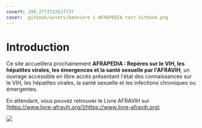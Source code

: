 ```yaml
---
coverY: 299.2773722627737
cover: .gitbook/assets/bannière 1 AFRAPEDIA test Gitbook.png
---
```


# Introduction

Ce site accueillera prochainement **AFRAPEDIA : Repères sur le VIH, les hépatites virales, les émergences et la santé sexuelle par l'AFRAVIH**, un ouvrage accessible en libre accès présentant l'état des connaissances sur le VIH, les hépatites virales, la santé sexuelle et les infections chroniques ou émergentes.

En attendant, vous pouvez retrouver le Livre AFRAVIH sur [https://www.livre-afravih.org/](https://www.livre-afravih.org)

![](.gitbook/assets/livre\_afravih.png)
